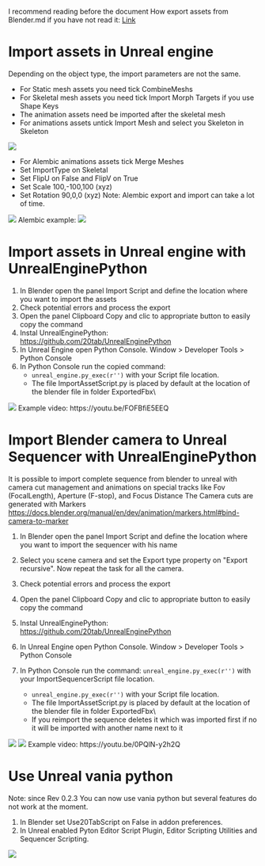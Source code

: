 I recommend reading before the document How export assets from Blender.md if you have not read it: [Link](https://github.com/xavier150/Blender-For-UnrealEngine-Addons/blob/master/Tuto/How%20export%20assets%20from%20Blender.md)

# Import assets in Unreal engine
Depending on the object type, the import parameters are not the same.
- For Static mesh assets you need tick CombineMeshs
- For Skeletal mesh assets you need tick Import Morph Targets if you use Shape Keys
- The animation assets need be imported after the skeletal mesh
- For animations assets untick Import Mesh and select you Skeleton in Skeleton
<img src="https://github.com/xavier150/Blender-For-UnrealEngine-Addons/blob/master/Tuto/ImportAssetDocParametersByType.jpg">

- For Alembic animations assets tick Merge Meshes
- Set ImportType on Skeletal
- Set FlipU on False and FlipV on True
- Set Scale 100,-100,100 (xyz)
- Set Rotation 90,0,0 (xyz)
Note: Alembic export and import can take a lot of time.
<img src="https://github.com/xavier150/Blender-For-UnrealEngine-Addons/blob/master/Tuto/ImportAssetDocParametersByType2.jpg">
Alembic example:
<img src="https://github.com/xavier150/Blender-For-UnrealEngine-Addons/blob/master/Tuto/ImportAssetDocAlembicExample.gif">

# Import assets in Unreal engine with UnrealEnginePython

1. In Blender open the panel Import Script and define the location where you want to import the assets
2. Check potential errors and process the export
3. Open the panel Clipboard Copy and clic to appropriate button to easily copy the command
4. Instal UnrealEnginePython: https://github.com/20tab/UnrealEnginePython
5. In Unreal Engine open Python Console. Window > Developer Tools > Python Console
6. In Python Console run the copied command: 
	- `unreal_engine.py_exec(r'')` with your Script file location. 
	- The file ImportAssetScript.py is placed by default at the location of the blender file in folder ExportedFbx\
	
<img src="https://github.com/xavier150/Blender-For-UnrealEngine-Addons/blob/master/Tuto/ImportAssetDocImportScript.jpg">
Example video: https://youtu.be/FOFBfiE5EEQ

# Import Blender camera to Unreal Sequencer with UnrealEnginePython
It is possible to import complete sequence from blender to unreal with camera cut management and animations on special tracks like Fov (FocalLength), Aperture (F-stop), and Focus Distance
The Camera cuts are generated with Markers https://docs.blender.org/manual/en/dev/animation/markers.html#bind-camera-to-marker

1. In Blender open the panel Import Script and define the location where you want to import the sequencer with his name
2. Select you scene camera and set the Export type property on "Export recursive". Now repeat the task for all the camera.
3. Check potential errors and process the export
4. Open the panel Clipboard Copy and clic to appropriate button to easily copy the command

5. Instal UnrealEnginePython: https://github.com/20tab/UnrealEnginePython
6. In Unreal Engine open Python Console. Window > Developer Tools > Python Console
7. In Python Console run the command: `unreal_engine.py_exec(r'')` with your ImportSequencerScript file location. 
	- `unreal_engine.py_exec(r'')` with your Script file location. 
	- The file ImportAssetScript.py is placed by default at the location of the blender file in folder ExportedFbx\
	- If you reimport the sequence deletes it which was imported first if no it will be imported with another name next to it

<img src="https://github.com/xavier150/Blender-For-UnrealEngine-Addons/blob/master/Tuto/ImportAssetDocSequencerScriptExample.gif">
<img src="https://github.com/xavier150/Blender-For-UnrealEngine-Addons/blob/master/Tuto/ImportAssetDocSequencerScript.jpg">
Example video: https://youtu.be/0PQlN-y2h2Q

# Use Unreal vania python
Note: since Rev 0.2.3 You can now use vania python but several features do not work at the moment.
1. In Blender set Use20TabScript on False in addon preferences. 
2. In Unreal enabled Pyton Editor Script Plugin, Editor Scripting Utilities and Sequencer Scripting.
<img src="https://github.com/xavier150/Blender-For-UnrealEngine-Addons/blob/master/Tuto/ImportAssetDocVaniaPython.jpg">
